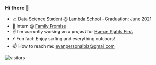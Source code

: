 ### Hi there 👋 

- 📈 Data Science Student @ [Lambda School](https://lambdaschool.com/) - Graduation: June 2021
- 🌱 Intern @ [Family Promise](https://www.familypromiseofspokane.org/)
- ✌️ I’m currently working on a project for [Human Rights First](https://github.com/Lambda-School-Labs/human-rights-first-asylum-ds-a)
- ⚡ Fun fact: Enjoy surfing and everything outdoors!
- 📫 How to reach me: evanpersonalbiz@gmail.com

![visitors](https://visitor-badge.glitch.me/badge?page_id=page.id)



